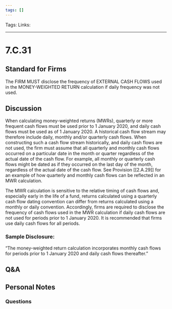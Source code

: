 ```yaml
---
tags: []
---
```

Tags:
Links: 
___
# 7.C.31
## Standard for Firms
The FIRM MUST disclose the frequency of EXTERNAL CASH FLOWS used in the MONEY-WEIGHTED RETURN calculation if daily frequency was not used.
## Discussion
When calculating money-weighted returns (MWRs), quarterly or more frequent cash flows must be used prior to 1 January 2020, and daily cash flows must be used as of 1 January 2020. A historical cash flow stream may therefore include daily, monthly and/or quarterly cash flows. When constructing such a cash flow stream historically, and daily cash flows are not used, the firm must assume that all quarterly and monthly cash flows occurred on a particular date in the month or quarter regardless of the actual date of the cash flow. For example, all monthly or quarterly cash flows might be dated as if they occurred on the last day of the month, regardless of the actual date of the cash flow. See Provision [[2.A.29]] for an example of how quarterly and monthly cash flows can be reflected in an MWR calculation.

The MWR calculation is sensitive to the relative timing of cash flows and, especially early in the life of a fund, returns calculated using a quarterly cash flow dating convention can differ from returns calculated using a monthly or daily convention. Accordingly, firms are required to disclose the frequency of cash flows used in the MWR calculation if daily cash flows are not used for periods prior to 1 January 2020. It is recommended that firms use daily cash flows for all periods.
### Sample Disclosure:
“The money-weighted return calculation incorporates monthly cash flows for periods prior to 1 January 2020 and daily cash flows thereafter.”
## Q&A

## Personal Notes

### Questions